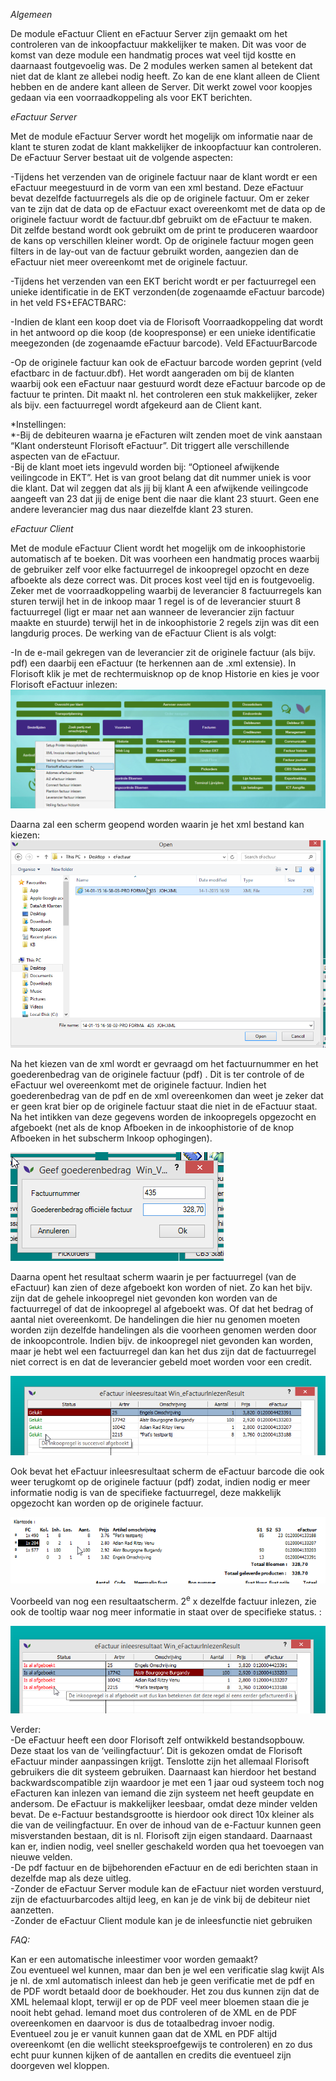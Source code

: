 *Algemeen*

De module eFactuur Client en eFactuur Server zijn gemaakt om het
controleren van de inkoopfactuur makkelijker te maken. Dit was voor de
komst van deze module een handmatig proces wat veel tijd kostte en
daarnaast foutgevoelig was. De 2 modules werken samen al betekent dat
niet dat de klant ze allebei nodig heeft. Zo kan de ene klant alleen de
Client hebben en de andere kant alleen de Server. Dit werkt zowel voor
koopjes gedaan via een voorraadkoppeling als voor EKT berichten.

*eFactuur Server*

Met de module eFactuur Server wordt het mogelijk om informatie naar de
klant te sturen zodat de klant makkelijker de inkoopfactuur kan
controleren. De eFactuur Server bestaat uit de volgende aspecten:  

-Tijdens het verzenden van de originele factuur naar de klant wordt er
een eFactuur meegestuurd in de vorm van een xml bestand. Deze eFactuur
bevat dezelfde factuurregels als die op de originele factuur. Om er
zeker van te zijn dat de data op de eFactuur exact overeenkomt met de
data op de originele factuur wordt de factuur.dbf gebruikt om de
eFactuur te maken. Dit zelfde bestand wordt ook gebruikt om de print te
produceren waardoor de kans op verschillen kleiner wordt. Op de
originele factuur mogen geen filters in de lay-out van de factuur
gebruikt worden, aangezien dan de eFactuur niet meer overeenkomt met de
originele factuur. 

-Tijdens het verzenden van een EKT bericht wordt er per factuurregel een
unieke identificatie in de EKT verzonden(de zogenaamde eFactuur barcode)
in het veld FS+EFACTBARC:  

-Indien de klant een koop doet via de Florisoft Voorraadkoppeling dat
wordt in het antwoord op die koop (de koopresponse) er een unieke
identificatie meegezonden (de zogenaamde eFactuur barcode). Veld
EFactuurBarcode  

-Op de originele factuur kan ook de eFactuur barcode worden geprint
(veld efactbarc in de factuur.dbf). Het wordt aangeraden om bij de
klanten waarbij ook een eFactuur naar gestuurd wordt deze eFactuur
barcode op de factuur te printen. Dit maakt nl. het controleren een stuk
makkelijker, zeker als bijv. een factuurregel wordt afgekeurd aan de
Client kant.

*Instellingen:  
*-Bij de debiteuren waarna je eFacturen wilt zenden moet de vink
aanstaan “Klant ondersteunt Florisoft eFactuur”. Dit triggert alle
verschillende aspecten van de eFactuur.  
-Bij de klant moet iets ingevuld worden bij: “Optioneel afwijkende
veilingcode in EKT”. Het is van groot belang dat dit nummer uniek is
voor die klant. Dat wil zeggen dat als jij bij klant A een afwijkende
veilingcode aangeeft van 23 dat jij de enige bent die naar die klant 23
stuurt. Geen ene andere leverancier mag dus naar diezelfde klant 23
sturen.

*eFactuur Client*

Met de module eFactuur Client wordt het mogelijk om de inkoophistorie
automatisch af te boeken. Dit was voorheen een handmatig proces waarbij
de gebruiker zelf voor elke factuurregel de inkoopregel opzocht en deze
afboekte als deze correct was. Dit proces kost veel tijd en is
foutgevoelig. Zeker met de voorraadkoppeling waarbij de leverancier 8
factuurregels kan sturen terwijl het in de inkoop maar 1 regel is of de
leverancier stuurt 8 factuurregel (ligt er maar net aan wanneer de
leverancier zijn factuur maakte en stuurde) terwijl het in de
inkoophistorie 2 regels zijn was dit een langdurig proces. De werking
van de eFactuur Client is als volgt:

-In de e-mail gekregen van de leverancier zit de originele factuur (als
bijv. pdf) een daarbij een eFactuur (te herkennen aan de .xml extensie).
In Florisoft klik je met de rechtermuisknop op de knop Historie en kies
je voor Florisoft eFactuur inlezen:  
![](.eFactuur%20Client%20en%20Server/media/image1.png)

Daarna zal een scherm geopend worden waarin je het xml bestand kan
kiezen:  
![](.eFactuur%20Client%20en%20Server/media/image2.png)

Na het kiezen van de xml wordt er gevraagd om het factuurnummer en het
goederenbedrag van de originele factuur (pdf) . Dit is ter controle of
de eFactuur wel overeenkomt met de originele factuur. Indien het
goederenbedrag van de pdf en de xml overeenkomen dan weet je zeker dat
er geen krat bier op de originele factuur staat die niet in de eFactuur
staat. Na het intikken van deze gegevens worden de inkoopregels
opgezocht en afgeboekt (net als de knop Afboeken in de inkoophistorie of
de knop Afboeken in het subscherm Inkoop ophogingen).

![](.eFactuur%20Client%20en%20Server/media/image3.png)

Daarna opent het resultaat scherm waarin je per factuurregel (van de
eFactuur) kan zien of deze afgeboekt kon worden of niet. Zo kan het
bijv. zijn dat de gehele inkoopregel niet gevonden kon worden van de
factuurregel of dat de inkoopregel al afgeboekt was. Of dat het bedrag
of aantal niet overeenkomt. De handelingen die hier nu genomen moeten
worden zijn dezelfde handelingen als die voorheen genomen werden door de
inkoopcontrole. Indien bijv. de inkoopregel niet gevonden kan worden,
maar je hebt wel een factuurregel dan kan het dus zijn dat de
factuurregel niet correct is en dat de leverancier gebeld moet worden
voor een credit.

![](.eFactuur%20Client%20en%20Server/media/image4.png)

Ook bevat het eFactuur inleesresultaat scherm de eFactuur barcode die
ook weer terugkomt op de originele factuur (pdf) zodat, indien nodig er
meer informatie nodig is van de specifieke factuurregel, deze makkelijk
opgezocht kan worden op de originele factuur.

![](.eFactuur%20Client%20en%20Server/media/image5.png)

Voorbeeld van nog een resultaatscherm. 2<sup>e</sup> x dezelfde factuur
inlezen, zie ook de tooltip waar nog meer informatie in staat over de
specifieke status. :

![](.eFactuur%20Client%20en%20Server/media/image6.png)

Verder:  
-De eFactuur heeft een door Florisoft zelf ontwikkeld bestandsopbouw.
Deze staat los van de ‘veilingfactuur’. Dit is gekozen omdat de
Florisoft eFactuur minder aanpassingen krijgt. Tenslotte zijn het
allemaal Florisoft gebruikers die dit systeem gebruiken. Daarnaast kan
hierdoor het bestand backwardscompatible zijn waardoor je met een 1 jaar
oud systeem toch nog eFacturen kan inlezen van iemand die zijn systeem
net heeft geupdate en andersom. De eFactuur is makkelijker leesbaar,
omdat deze minder velden bevat. De e-Factuur bestandsgrootte is hierdoor
ook direct 10x kleiner als die van de veilingfactuur. En over de inhoud
van de e-Factuur kunnen geen misverstanden bestaan, dit is nl. Florisoft
zijn eigen standaard. Daarnaast kan er, indien nodig, veel sneller
geschakeld worden qua het toevoegen van nieuwe velden.  
-De pdf factuur en de bijbehorenden eFactuur en de edi berichten staan
in dezelfde map als deze uitleg.  
-Zonder de eFactuur Server module kan de eFactuur niet worden verstuurd,
zijn de efactuurbarcodes altijd leeg, en kan je de vink bij de debiteur
niet aanzetten.  
-Zonder de eFactuur Client module kan je de inleesfunctie niet gebruiken

*FAQ:*

Kan er een automatische inleestimer voor worden gemaakt?  
Zou eventueel wel kunnen, maar dan ben je wel een verificatie slag kwijt
Als je nl. de xml automatisch inleest dan heb je geen verificatie met de
pdf en de PDF wordt betaald door de boekhouder. Het zou dus kunnen zijn
dat de XML helemaal klopt, terwijl er op de PDF veel meer bloemen staan
die je nooit hebt gehad. Iemand moet dus controleren of de XML en de PDF
overeenkomen en daarvoor is dus de totaalbedrag invoer nodig.  
Eventueel zou je er vanuit kunnen gaan dat de XML en PDF altijd
overeenkomt (en die wellicht steeksproefgewijs te controleren) en zo dus
echt puur kunnen kijken of de aantallen en credits die eventueel zijn
doorgeven wel kloppen.
